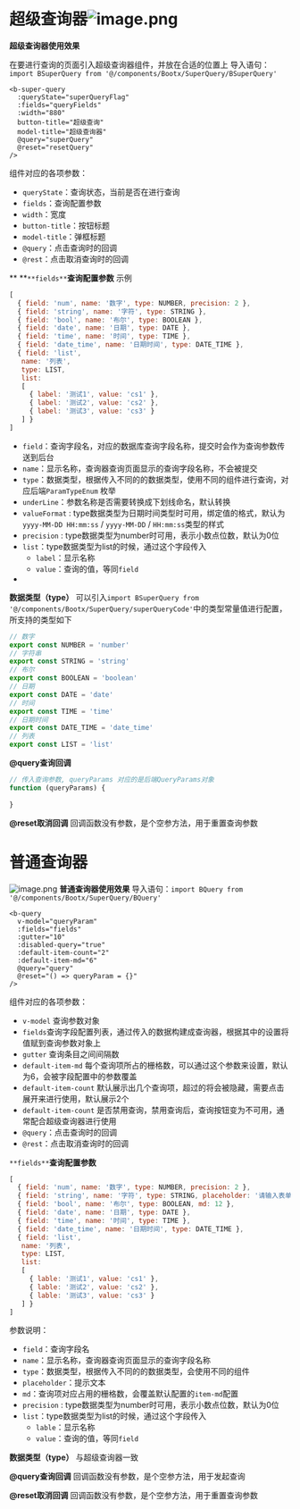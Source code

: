 # 超级查询器![image.png](https://cdn.nlark.com/yuque/0/2021/png/1098426/1640266837123-e6de1253-aead-419e-8935-f75593320b1f.png#clientId=uec14ad4f-24a1-4&crop=0&crop=0&crop=1&crop=1&from=paste&height=646&id=u954e02c5&margin=%5Bobject%20Object%5D&name=image.png&originHeight=861&originWidth=1325&originalType=binary&ratio=1&rotation=0&showTitle=false&size=76220&status=done&style=none&taskId=u0343fdd1-5b8d-49c4-9274-d2760e3a097&title=&width=994)
**超级查询器使用效果**

在要进行查询的页面引入超级查询器组件，并放在合适的位置上
导入语句：`import BSuperQuery from '@/components/Bootx/SuperQuery/BSuperQuery'`

```vue
<b-super-query
  :queryState="superQueryFlag"
  :fields="queryFields"
  :width="880"
  button-title="超级查询"
  model-title="超级查询器"
  @query="superQuery"
  @reset="resetQuery"
/>
```

组件对应的各项参数：

- `queryState`：查询状态，当前是否在进行查询
- `fields`：查询配置参数
- `width`：宽度
- `button-title`：按钮标题
- `model-title`：弹框标题
- `@query`：点击查询时的回调
- `@rest`：点击取消查询时的回调

** **`**fields**`**查询配置参数**
示例
```javascript
[
  { field: 'num', name: '数字', type: NUMBER, precision: 2 },
  { field: 'string', name: '字符', type: STRING },
  { field: 'bool', name: '布尔', type: BOOLEAN },
  { field: 'date', name: '日期', type: DATE },
  { field: 'time', name: '时间', type: TIME },
  { field: 'date_time', name: '日期时间', type: DATE_TIME },
  { field: 'list',
   name: '列表',
   type: LIST,
   list:
   [
     { label: '测试1', value: 'cs1' },
     { label: '测试2', value: 'cs2' },
     { label: '测试3', value: 'cs3' }
   ] }
]
```

- `field`：查询字段名，对应的数据库查询字段名称，提交时会作为查询参数传送到后台
- `name`：显示名称，查询器查询页面显示的查询字段名称，不会被提交
- `type`：数据类型，根据传入不同的的数据类型，使用不同的组件进行查询，对应后端`ParamTypeEnum` 枚举
- `underLine`：参数名称是否需要转换成下划线命名，默认转换
- `valueFormat` : type数据类型为日期时间类型时可用，绑定值的格式，默认为 `yyyy-MM-DD HH:mm:ss` / `yyyy-MM-DD` / `HH:mm:ss`类型的样式
- `precision` : type数据类型为number时可用，表示小数点位数，默认为0位
- `list`：type数据类型为list的时候，通过这个字段传入
   - `label`：显示名称
   - `value`：查询的值，等同`field`
- 


**数据类型（type）**
可以引入`import BSuperQuery from '@/components/Bootx/SuperQuery/superQueryCode'`中的类型常量值进行配置，所支持的类型如下
```javascript
// 数字
export const NUMBER = 'number'
// 字符串
export const STRING = 'string'
// 布尔
export const BOOLEAN = 'boolean'
// 日期
export const DATE = 'date'
// 时间
export const TIME = 'time'
// 日期时间
export const DATE_TIME = 'date_time'
// 列表
export const LIST = 'list'
```
**@query查询回调**
```javascript
// 传入查询参数, queryParams 对应的是后端QueryParams对象
function (queryParams) {
  
}
```
**@reset取消回调**
回调函数没有参数，是个空参方法，用于重置查询参数
# 普通查询器
![image.png](https://cdn.nlark.com/yuque/0/2022/png/1098426/1660386726720-17557e27-105a-4a61-ae80-1c67d5005d36.png#clientId=u318a3f47-3420-4&crop=0&crop=0&crop=1&crop=1&from=paste&height=396&id=u240c70b9&margin=%5Bobject%20Object%5D&name=image.png&originHeight=594&originWidth=2181&originalType=binary&ratio=1&rotation=0&showTitle=false&size=48076&status=done&style=none&taskId=u58c3039a-9b26-4d45-b7b9-45eeb77b15e&title=&width=1454)
**普通查询器使用效果**
导入语句：`import BQuery from '@/components/Bootx/SuperQuery/BQuery'`
```vue
<b-query
  v-model="queryParam"
  :fields="fields"
  :gutter="10"
  :disabled-query="true"
  :default-item-count="2"
  :default-item-md="6"
  @query="query"
  @reset="() => queryParam = {}"
/>
```
组件对应的各项参数：

- `v-model` 查询参数对象
- `fields`查询字段配置列表，通过传入的数据构建成查询器，根据其中的设置将值赋到查询参数对象上
- `gutter` 查询条目之间间隔数
- `default-item-md` 每个查询项所占的栅格数，可以通过这个参数来设置，默认为6，会被字段配置中的参数覆盖
- `default-item-count` 默认展示出几个查询项，超过的将会被隐藏，需要点击展开来进行使用，默认展示2个
- `default-item-count` 是否禁用查询，禁用查询后，查询按钮变为不可用，通常配合超级查询器进行使用
- `@query`：点击查询时的回调
- `@rest`：点击取消查询时的回调



`**fields**`**查询配置参数**
```javascript
[
  { field: 'num', name: '数字', type: NUMBER, precision: 2 },
  { field: 'string', name: '字符', type: STRING, placeholder: '请输入表单名称' },
  { field: 'bool', name: '布尔', type: BOOLEAN, md: 12 },
  { field: 'date', name: '日期', type: DATE },
  { field: 'time', name: '时间', type: TIME },
  { field: 'date_time', name: '日期时间', type: DATE_TIME },
  { field: 'list',
   name: '列表',
   type: LIST,
   list:
   [
     { lable: '测试1', value: 'cs1' },
     { lable: '测试2', value: 'cs2' },
     { lable: '测试3', value: 'cs3' }
   ] }
]
```
参数说明：

- `field`：查询字段名
- `name`：显示名称，查询器查询页面显示的查询字段名称
- `type`：数据类型，根据传入不同的的数据类型，会使用不同的组件
- `placeholder`：提示文本
- `md`：查询项对应占用的栅格数，会覆盖默认配置的`item-md`配置
- `precision` : type数据类型为number时可用，表示小数点位数，默认为0位
- `list`：type数据类型为list的时候，通过这个字段传入
   - `lable`：显示名称
   - `value`：查询的值，等同`field`

**数据类型（type）**
与超级查询器一致

**@query查询回调**
回调函数没有参数，是个空参方法，用于发起查询

**@reset取消回调**
回调函数没有参数，是个空参方法，用于重置查询参数
